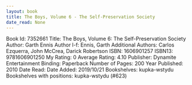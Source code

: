 ```yaml
---
layout: book
title: The Boys, Volume 6 - The Self-Preservation Society
date_read: None
---
```


Book Id: 7352661
Title: The Boys, Volume 6: The Self-Preservation Society
Author: Garth Ennis
Author l-f: Ennis, Garth
Additional Authors: Carlos Ezquerra, John McCrea, Darick Robertson
ISBN: 1606901257
ISBN13: 9781606901250
My Rating: 0
Average Rating: 4.10
Publisher: Dynamite Entertainment
Binding: Paperback
Number of Pages: 200
Year Published: 2010
Date Read: 
Date Added: 2019/10/21
Bookshelves: kupka-wstydu
Bookshelves with positions: kupka-wstydu (#623)

